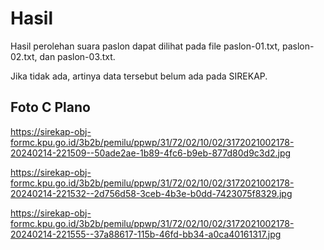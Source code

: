 # Hasil

Hasil perolehan suara paslon dapat dilihat pada file paslon-01.txt, paslon-02.txt, dan paslon-03.txt.

Jika tidak ada, artinya data tersebut belum ada pada SIREKAP.

## Foto C Plano

https://sirekap-obj-formc.kpu.go.id/3b2b/pemilu/ppwp/31/72/02/10/02/3172021002178-20240214-221509--50ade2ae-1b89-4fc6-b9eb-877d80d9c3d2.jpg

https://sirekap-obj-formc.kpu.go.id/3b2b/pemilu/ppwp/31/72/02/10/02/3172021002178-20240214-221532--2d756d58-3ceb-4b3e-b0dd-7423075f8329.jpg

https://sirekap-obj-formc.kpu.go.id/3b2b/pemilu/ppwp/31/72/02/10/02/3172021002178-20240214-221555--37a88617-115b-46fd-bb34-a0ca40161317.jpg
